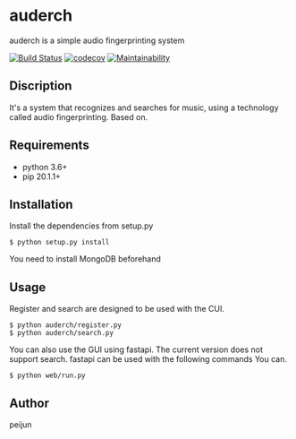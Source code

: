# auderch

auderch is a simple audio fingerprinting system

[![Build Status](https://travis-ci.com/peijun/auderch.svg?branch=master)](https://travis-ci.com/peijun/auderch)
[![codecov](https://codecov.io/gh/peijun/auderch/branch/master/graph/badge.svg?token=2B5UB7X01C)](https://codecov.io/gh/peijun/auderch)
[![Maintainability](https://api.codeclimate.com/v1/badges/5fa2258580cd1429f8f6/maintainability)](https://codeclimate.com/github/peijun/auderch/maintainability)

## Discription

It's a system that recognizes and searches for music, using a technology called audio fingerprinting. Based on.

## Requirements

- python 3.6+
- pip 20.1.1+

## Installation

Install the dependencies from setup.py

```
$ python setup.py install
```

You need to install MongoDB beforehand

## Usage

Register and search are designed to be used with the CUI.

```
$ python auderch/register.py
$ python auderch/search.py
```

You can also use the GUI using fastapi. The current version does not support search. fastapi can be used with the following commands You can.

```
$ python web/run.py
```

## Author

peijun
